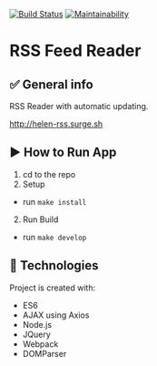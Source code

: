 [![Build Status](https://travis-ci.org/helenkyryliuk/project-lvl3-s402.svg?branch=master)](https://travis-ci.org/helenkyryliuk/project-lvl3-s402)
[![Maintainability](https://api.codeclimate.com/v1/badges/3a88c23d14c26e44e20c/maintainability)](https://codeclimate.com/github/helenkyryliuk/project-lvl3-s402/maintainability)


# RSS Feed Reader 

## :white_check_mark: General info

RSS Reader with automatic updating.

http://helen-rss.surge.sh


## :arrow_forward: How to Run App

1. cd to the repo
2. Setup
  - run `make install`
2. Run Build
  - run `make develop`

## :hammer: Technologies

Project is created with:
* ES6
* AJAX using Axios
* Node.js
* JQuery
* Webpack
* DOMParser